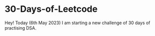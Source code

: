 # 30-Days-of-Leetcode

Hey! Today (6th May 2023) I am starting a new challenge of 30 days of practising DSA. 
